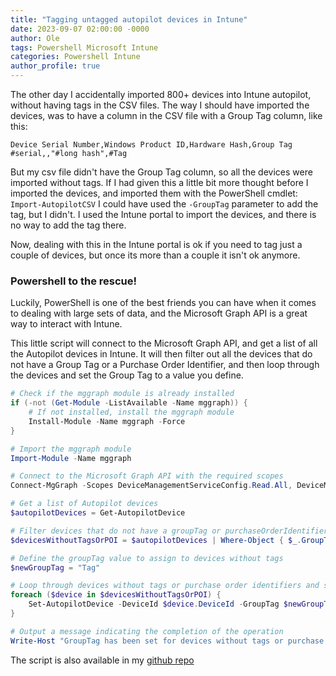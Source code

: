 ```yaml
---
title: "Tagging untagged autopilot devices in Intune"
date: 2023-09-07 02:00:00 -0000
author: Ole
tags: Powershell Microsoft Intune
categories: Powershell Intune
author_profile: true
---
```


The other day I accidentally imported 800+ devices into Intune autopilot, without having tags in the CSV files. 
The way I should have imported the devices, was to have a column in the CSV file with a Group Tag column, like this:
```csv
Device Serial Number,Windows Product ID,Hardware Hash,Group Tag
#serial,,"#long hash",#Tag 
```


But my csv file didn't have the Group Tag column, so all the devices were imported without tags.
If I had given this a little bit more thought before I imported the devices, and imported them with the PowerShell cmdlet: `Import-AutopilotCSV` I could have used the `-GroupTag` parameter to add the tag, but I didn't. I used the Intune portal to import the devices, and there is no way to add the tag there.

Now, dealing with this in the Intune portal is ok if you need to tag just a couple of devices, but once its more than a couple it isn't ok anymore.

### Powershell to the rescue!

Luckily, PowerShell is one of the best friends you can have when it comes to dealing with large sets of data,
and the Microsoft Graph API is a great way to interact with Intune.

This little script will connect to the Microsoft Graph API, and get a list of all the Autopilot devices in Intune. It will then filter out all the devices that do not have a Group Tag or a Purchase Order Identifier, and then loop through the devices and set the Group Tag to a value you define.

```powershell	
# Check if the mggraph module is already installed
if (-not (Get-Module -ListAvailable -Name mggraph)) {
    # If not installed, install the mggraph module
    Install-Module -Name mggraph -Force
}

# Import the mggraph module
Import-Module -Name mggraph

# Connect to the Microsoft Graph API with the required scopes
Connect-MgGraph -Scopes DeviceManagementServiceConfig.Read.All, DeviceManagementServiceConfig.ReadWrite.All

# Get a list of Autopilot devices
$autopilotDevices = Get-AutopilotDevice

# Filter devices that do not have a groupTag or purchaseOrderIdentifier
$devicesWithoutTagsOrPOI = $autopilotDevices | Where-Object { $_.GroupTag -eq $null -or $_.PurchaseOrderIdentifier -eq $null }

# Define the groupTag value to assign to devices without tags
$newGroupTag = "Tag"

# Loop through devices without tags or purchase order identifiers and set the groupTag
foreach ($device in $devicesWithoutTagsOrPOI) {
    Set-AutopilotDevice -DeviceId $device.DeviceId -GroupTag $newGroupTag
}

# Output a message indicating the completion of the operation
Write-Host "GroupTag has been set for devices without tags or purchase order identifiers."
```




The script is also available in my [github repo](https://github.com/randriksen/powershell)